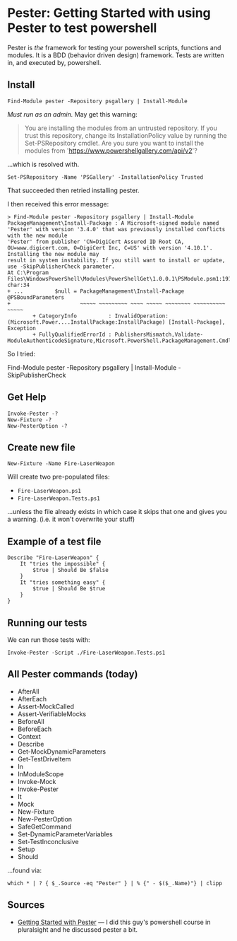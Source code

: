 ﻿# Pester: Getting Started with using Pester to test powershell

Pester is *the* framework for testing your powershell scripts, functions and modules. It is a BDD (behavior driven design) framework. Tests are written in, and executed by, powershell.

## Install

	Find-Module pester -Repository psgallery | Install-Module

*Must run as an admin.* May get this warning:

> You are installing the modules from an untrusted repository. If you trust this repository, change its InstallationPolicy value by running the Set-PSRepository  cmdlet. Are you sure you want to install the modules from 'https://www.powershellgallery.com/api/v2'?

...which is resolved with.

	Set-PSRepository -Name 'PSGallery' -InstallationPolicy Trusted

That succeeded then retried installing pester.

I then received this error message:

	> Find-Module pester -Repository psgallery | Install-Module
	PackageManagement\Install-Package : A Microsoft-signed module named 'Pester' with version '3.4.0' that was previously installed conflicts with the new module
	'Pester' from publisher 'CN=DigiCert Assured ID Root CA, OU=www.digicert.com, O=DigiCert Inc, C=US' with version '4.10.1'. Installing the new module may
	result in system instability. If you still want to install or update, use -SkipPublisherCheck parameter.
	At C:\Program Files\WindowsPowerShell\Modules\PowerShellGet\1.0.0.1\PSModule.psm1:1912 char:34
	+ ...          $null = PackageManagement\Install-Package @PSBoundParameters
	+                      ~~~~~ ~~~~~~~~~ ~~~~ ~~~~~ ~~~~~~~~ ~~~~~~~~~~ ~~~~~
			+ CategoryInfo          : InvalidOperation: (Microsoft.Power....InstallPackage:InstallPackage) [Install-Package], Exception
			+ FullyQualifiedErrorId : PublishersMismatch,Validate-ModuleAuthenticodeSignature,Microsoft.PowerShell.PackageManagement.Cmdlets.InstallPackage

So I tried:

Find-Module pester -Repository psgallery | Install-Module -SkipPublisherCheck

## Get Help

	Invoke-Pester -?
	New-Fixture -?
	New-PesterOption -?

## Create new file

	New-Fixture -Name Fire-LaserWeapon

Will create two pre-populated files:

- `Fire-LaserWeapon.ps1`
- `Fire-LaserWeapon.Tests.ps1`

...unless the file already exists in which case it skips that one and gives you a warning. (i.e. it won't overwrite your stuff)

## Example of a test file

	Describe "Fire-LaserWeapon" {
		It "tries the impossible" {
			$true | Should Be $false
		}
		It "tries something easy" {
			$true | Should Be $true
		}
	}

## Running our tests

We can run those tests with:

	Invoke-Pester -Script ./Fire-LaserWeapon.Tests.ps1

## All Pester commands (today)

- AfterAll
- AfterEach
- Assert-MockCalled
- Assert-VerifiableMocks
- BeforeAll
- BeforeEach
- Context
- Describe
- Get-MockDynamicParameters
- Get-TestDriveItem
- In
- InModuleScope
- Invoke-Mock
- Invoke-Pester
- It
- Mock
- New-Fixture
- New-PesterOption
- SafeGetCommand
- Set-DynamicParameterVariables
- Set-TestInconclusive
- Setup
- Should

...found via:

	which * | ? { $_.Source -eq "Pester" } | % {" - $($_.Name)"} | clipp

## Sources

- [Getting Started with Pester](http://duffney.io/GettingStartedWithPester) &mdash; I did this guy's powershell course in pluralsight and he discussed pester a bit.